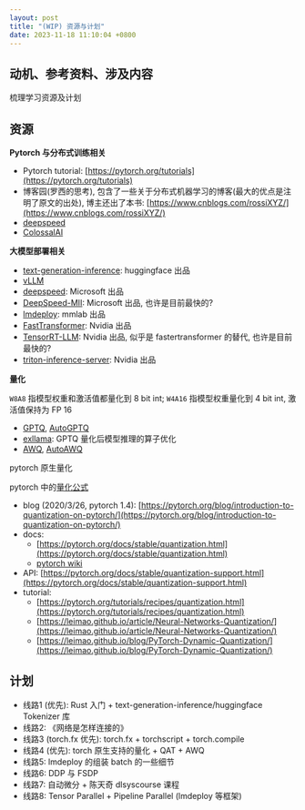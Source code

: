 ```yaml
---
layout: post
title: "(WIP) 资源与计划"
date: 2023-11-18 11:10:04 +0800
---
```


## 动机、参考资料、涉及内容

梳理学习资源及计划

## 资源

**Pytorch 与分布式训练相关**

- Pytorch tutorial: [https://pytorch.org/tutorials](https://pytorch.org/tutorials)
- 博客园(罗西的思考), 包含了一些关于分布式机器学习的博客(最大的优点是注明了原文的出处), 博主还出了本书: [https://www.cnblogs.com/rossiXYZ/](https://www.cnblogs.com/rossiXYZ/)
- [deepspeed](https://github.com/microsoft/DeepSpeed)
- [ColossalAI](https://github.com/hpcaitech/ColossalAI)

**大模型部署相关**

- [text-generation-inference](https://huggingface.co/docs/text-generation-inference/quicktour): huggingface 出品
- [vLLM](https://github.com/vllm-project/vllm)
- [deepspeed](https://www.deepspeed.ai/tutorials/inference-tutorial/): Microsoft 出品
- [DeepSpeed-MII](https://github.com/microsoft/DeepSpeed-MII): Microsoft 出品, 也许是目前最快的?
- [lmdeploy](https://github.com/InternLM/lmdeploy): mmlab 出品
- [FastTransformer](https://github.com/NVIDIA/FasterTransformer): Nvidia 出品
- [TensorRT-LLM](https://github.com/NVIDIA/TensorRT-LLM): Nvidia 出品, 似乎是 fastertransformer 的替代, 也许是目前最快的?
- [triton-inference-server](https://developer.nvidia.com/triton-inference-server): Nvidia 出品

**量化**

`W8A8` 指模型权重和激活值都量化到 8 bit int; `W4A16` 指模型权重量化到 4 bit int, 激活值保持为 FP 16

- [GPTQ](https://github.com/IST-DASLab/gptq), [AutoGPTQ](https://github.com/PanQiWei/AutoGPTQ)
- [exllama](https://github.com/turboderp/exllama): GPTQ 量化后模型推理的算子优化
- [AWQ](https://github.com/mit-han-lab/llm-awq), [AutoAWQ](https://github.com/casper-hansen/AutoAWQ)

pytorch 原生量化

pytorch 中的[量化公式](https://pytorch.org/docs/stable/quantization-support.html#quantized-dtypes-and-quantization-schemes)

- blog (2020/3/26, pytorch 1.4): [https://pytorch.org/blog/introduction-to-quantization-on-pytorch/](https://pytorch.org/blog/introduction-to-quantization-on-pytorch/)
- docs:
  - [https://pytorch.org/docs/stable/quantization.html](https://pytorch.org/docs/stable/quantization.html)
  - [pytorch wiki](https://github.com/pytorch/pytorch/wiki/Introducing-Quantized-Tensor)
- API: [https://pytorch.org/docs/stable/quantization-support.html](https://pytorch.org/docs/stable/quantization-support.html)
- tutorial:
  - [https://pytorch.org/tutorials/recipes/quantization.html](https://pytorch.org/tutorials/recipes/quantization.html)
  - [https://leimao.github.io/article/Neural-Networks-Quantization/](https://leimao.github.io/article/Neural-Networks-Quantization/)
  - [https://leimao.github.io/blog/PyTorch-Dynamic-Quantization/](https://leimao.github.io/blog/PyTorch-Dynamic-Quantization/)


## 计划

- 线路1 (优先): Rust 入门 + text-generation-inference/huggingface Tokenizer 库
- 线路2: 《网络是怎样连接的》
- 线路3 (torch.fx 优先): torch.fx + torchscript + torch.compile
- 线路4 (优先): torch 原生支持的量化 + QAT + AWQ
- 线路5: lmdeploy 的组装 batch 的一些细节
- 线路6: DDP 与 FSDP
- 线路7: 自动微分 + 陈天奇 dlsyscourse 课程
- 线路8: Tensor Parallel + Pipeline Parallel (lmdeploy 等框架)